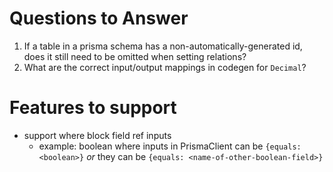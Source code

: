 # Questions to Answer

1. If a table in a prisma schema has a non-automatically-generated id, does it still need to be omitted when setting relations?
2. What are the correct input/output mappings in codegen for `Decimal`?

# Features to support

-   support where block field ref inputs
    -   example: boolean where inputs in PrismaClient can be `{equals: <boolean>}` _or_ they can be `{equals: <name-of-other-boolean-field>}`
